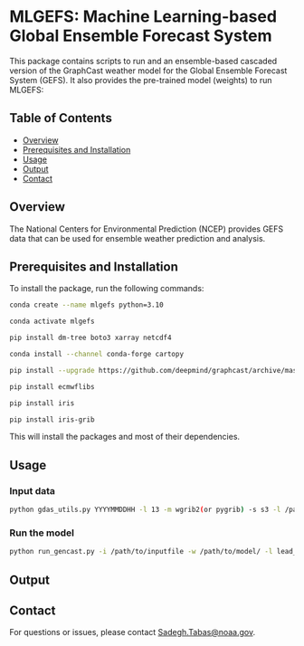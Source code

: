 # MLGEFS: Machine Learning-based Global Ensemble Forecast System
This package contains scripts to run and an ensemble-based cascaded version of the GraphCast weather model for the Global Ensemble Forecast System (GEFS). It also provides the pre-trained model (weights) to run MLGEFS:

## Table of Contents
- [Overview](#overview)
- [Prerequisites and Installation](#prerequisites-and-installation)
- [Usage](#usage)
- [Output](#output)
- [Contact](#contact)

## Overview

The National Centers for Environmental Prediction (NCEP) provides GEFS data that can be used for ensemble weather prediction and analysis. 

## Prerequisites and Installation

To install the package, run the following commands:

```bash
conda create --name mlgefs python=3.10
```

```bash
conda activate mlgefs
```

```bash
pip install dm-tree boto3 xarray netcdf4
```

```bash
conda install --channel conda-forge cartopy
```

```bash
pip install --upgrade https://github.com/deepmind/graphcast/archive/master.zip
```

```bash
pip install ecmwflibs
````
```bash
pip install iris
````

```bash
pip install iris-grib
````

This will install the packages and most of their dependencies.


## Usage
### Input data
```bash
python gdas_utils.py YYYYMMDDHH -l 13 -m wgrib2(or pygrib) -s s3 -l /path/to/output -d /path/to/download -k no
````

### Run the model
```bash
python run_gencast.py -i /path/to/inputfile -w /path/to/model/ -l lead_time(steps) -m num_of_ensemble_members -o /path/to/output -p num_of_pls -u yes(no) -k yes(no)
````

## Output


## Contact

For questions or issues, please contact [Sadegh.Tabas@noaa.gov](mailto:Sadegh.Tabas@noaa.gov).
